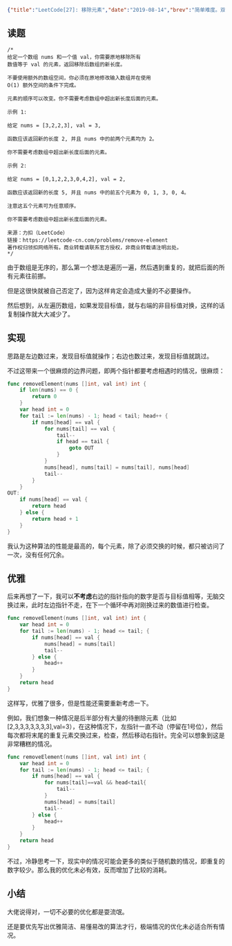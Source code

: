 ```json lw-blog-meta
{"title":"LeetCode[27]: 移除元素","date":"2019-08-14","brev":"简单难度。双指针相遇的情况处理还是很麻烦啊。","tags":["算法与数据结构"],"path":"blog/2019/190814-LeetCode-27.md"}
```



## 读题

```text
/*
给定一个数组 nums 和一个值 val，你需要原地移除所有
数值等于 val 的元素，返回移除后数组的新长度。

不要使用额外的数组空间，你必须在原地修改输入数组并在使用
O(1) 额外空间的条件下完成。

元素的顺序可以改变。你不需要考虑数组中超出新长度后面的元素。

示例 1:

给定 nums = [3,2,2,3], val = 3,

函数应该返回新的长度 2, 并且 nums 中的前两个元素均为 2。

你不需要考虑数组中超出新长度后面的元素。

示例 2:

给定 nums = [0,1,2,2,3,0,4,2], val = 2,

函数应该返回新的长度 5, 并且 nums 中的前五个元素为 0, 1, 3, 0, 4。

注意这五个元素可为任意顺序。

你不需要考虑数组中超出新长度后面的元素。

来源：力扣（LeetCode）
链接：https://leetcode-cn.com/problems/remove-element
著作权归领扣网络所有。商业转载请联系官方授权，非商业转载请注明出处。
*/
```

由于数组是无序的，那么第一个想法是遍历一遍，然后遇到重复的，就把后面的所有元素往前挪。

但是这很快就被自己否定了，因为这样肯定会造成大量的不必要操作。

然后想到，从左遍历数组，如果发现目标值，就与右端的非目标值对换，这样的话复制操作就大大减少了。

## 实现

思路是左边数过来，发现目标值就操作；右边也数过来，发现目标值就跳过。

不过这带来一个很麻烦的边界问题，即两个指针都要考虑相遇时的情况，很麻烦：

```go
func removeElement(nums []int, val int) int {
    if len(nums) == 0 {
        return 0
    }
    var head int = 0
    for tail := len(nums) - 1; head < tail; head++ {
        if nums[head] == val {
            for nums[tail] == val {
                tail--
                if head == tail {
                    goto OUT
                }
            }
            nums[head], nums[tail] = nums[tail], nums[head]
            tail--
        }
    }
OUT:
    if nums[head] == val {
        return head
    } else {
        return head + 1
    }
}
```

我认为这种算法的性能是最高的，每个元素，除了必须交换的时候，都只被访问了一次，没有任何冗余。

## 优雅

后来再想了一下，我可以**不考虑**右边的指针指向的数字是否与目标值相等，无脑交换过来，此时左边指针不走，在下一个循环中再对刚换过来的数值进行检查。

```go
func removeElement(nums []int, val int) int {
    var head int = 0
    for tail := len(nums) - 1; head <= tail; {
        if nums[head] == val {
            nums[head] = nums[tail]
            tail--
        } else {
            head++
        }
    }
    return head
}
```

这样写，优雅了很多，但是性能还需要重新考虑一下。

例如，我们想象一种情况是后半部分有大量的待删除元素（比如[2,3,3,3,3,3,3,3],val=3），在这种情况下，左指针一直不动（停留在1号位），然后每次都将末尾的重复元素交换过来，检查，然后移动右指针。完全可以想象到这是非常糟糕的情况。

```go
func removeElement(nums []int, val int) int {
    var head int = 0
    for tail := len(nums) - 1; head <= tail; {
        if nums[head] == val {
            for nums[tail]==val && head<tail{
                tail--
            }
            nums[head] = nums[tail]
            tail--
        } else {
            head++
        }
    }
    return head
}
```

不过，冷静思考一下，现实中的情况可能会更多的类似于随机数的情况，即重复的数字较少。那么我的优化未必有效，反而增加了比较的消耗。

## 小结

大佬说得对，一切不必要的优化都是耍流氓。

还是要优先写出优雅简洁、易懂易改的算法才行，极端情况的优化未必适合所有情况。
